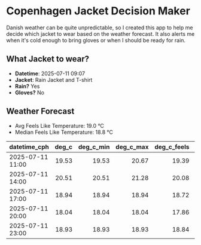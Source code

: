 
# Copenhagen Jacket Decision Maker

Danish weather can be quite unpredictable, so I created this app to help me decide which jacket to wear based on the weather forecast. 
It also alerts me when it's cold enough to bring gloves or when I should be ready for rain.

## What Jacket to wear?

- **Datetime**: 2025-07-11 09:07
- **Jacket**: Rain Jacket and T-shirt
- **Rain?** Yes
- **Gloves?** No

## Weather Forecast
- Avg Feels Like Temperature: 19.0 °C
- Median Feels Like Temperature: 18.8 °C

| datetime_cph     |   deg_c |   deg_c_min |   deg_c_max |   deg_c_feels | weather   | wind   | rain   |
|:-----------------|--------:|------------:|------------:|--------------:|:----------|:-------|:-------|
| 2025-07-11 11:00 |   19.53 |       19.53 |       20.67 |         19.39 | Clouds    | Medium | None   |
| 2025-07-11 14:00 |   20.51 |       20.51 |       21.28 |         20.08 | Clouds    | Medium | None   |
| 2025-07-11 17:00 |   18.94 |       18.94 |       18.94 |         18.72 | Rain      | High   | Low    |
| 2025-07-11 20:00 |   18.04 |       18.04 |       18.04 |         17.86 | Rain      | High   | Low    |
| 2025-07-11 23:00 |   18.93 |       18.93 |       18.93 |         18.84 | Rain      | High   | Low    |
        